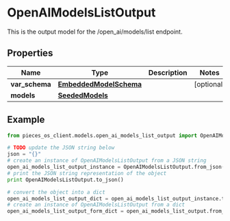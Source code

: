# OpenAIModelsListOutput

This is the output model for the /open_ai/models/list endpoint.

## Properties

Name | Type | Description | Notes
------------ | ------------- | ------------- | -------------
**var_schema** | [**EmbeddedModelSchema**](EmbeddedModelSchema) |  | [optional] 
**models** | [**SeededModels**](SeededModels) |  | 

## Example

```python
from pieces_os_client.models.open_ai_models_list_output import OpenAIModelsListOutput

# TODO update the JSON string below
json = "{}"
# create an instance of OpenAIModelsListOutput from a JSON string
open_ai_models_list_output_instance = OpenAIModelsListOutput.from_json(json)
# print the JSON string representation of the object
print OpenAIModelsListOutput.to_json()

# convert the object into a dict
open_ai_models_list_output_dict = open_ai_models_list_output_instance.to_dict()
# create an instance of OpenAIModelsListOutput from a dict
open_ai_models_list_output_form_dict = open_ai_models_list_output.from_dict(open_ai_models_list_output_dict)
```



